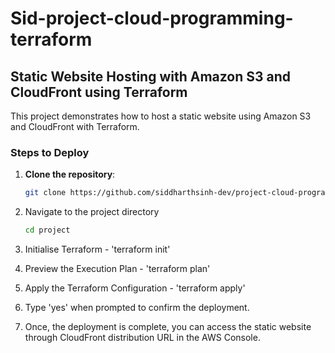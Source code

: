 # Sid-project-cloud-programming-terraform

## Static Website Hosting with Amazon S3 and CloudFront using Terraform

This project demonstrates how to host a static website using Amazon S3 and CloudFront with Terraform.

### Steps to Deploy

1. **Clone the repository**:
   ```bash
   git clone https://github.com/siddharthsinh-dev/project-cloud-programming-terraform.git

2. Navigate to the project directory
   ```bash
   cd project

3. Initialise Terraform - 'terraform init'

4. Preview the Execution Plan - 'terraform plan'

5. Apply the Terraform Configuration - 'terraform apply'

6. Type 'yes' when prompted to confirm the deployment.

7. Once, the deployment is complete, you can access the static website through CloudFront distribution URL in the AWS Console. 



